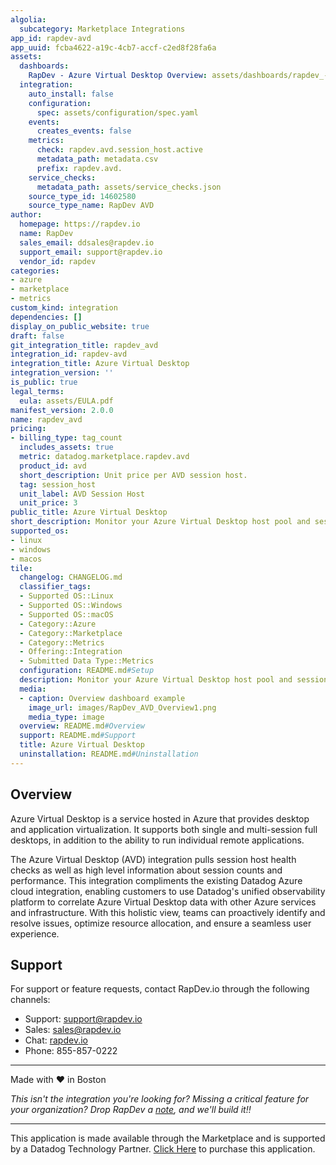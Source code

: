 ```yaml
---
algolia:
  subcategory: Marketplace Integrations
app_id: rapdev-avd
app_uuid: fcba4622-a19c-4cb7-accf-c2ed8f28fa6a
assets:
  dashboards:
    RapDev - Azure Virtual Desktop Overview: assets/dashboards/rapdev_-_azure_virtual_desktop_overview.json
  integration:
    auto_install: false
    configuration:
      spec: assets/configuration/spec.yaml
    events:
      creates_events: false
    metrics:
      check: rapdev.avd.session_host.active
      metadata_path: metadata.csv
      prefix: rapdev.avd.
    service_checks:
      metadata_path: assets/service_checks.json
    source_type_id: 14602580
    source_type_name: RapDev AVD
author:
  homepage: https://rapdev.io
  name: RapDev
  sales_email: ddsales@rapdev.io
  support_email: support@rapdev.io
  vendor_id: rapdev
categories:
- azure
- marketplace
- metrics
custom_kind: integration
dependencies: []
display_on_public_website: true
draft: false
git_integration_title: rapdev_avd
integration_id: rapdev-avd
integration_title: Azure Virtual Desktop
integration_version: ''
is_public: true
legal_terms:
  eula: assets/EULA.pdf
manifest_version: 2.0.0
name: rapdev_avd
pricing:
- billing_type: tag_count
  includes_assets: true
  metric: datadog.marketplace.rapdev.avd
  product_id: avd
  short_description: Unit price per AVD session host.
  tag: session_host
  unit_label: AVD Session Host
  unit_price: 3
public_title: Azure Virtual Desktop
short_description: Monitor your Azure Virtual Desktop host pool and session health
supported_os:
- linux
- windows
- macos
tile:
  changelog: CHANGELOG.md
  classifier_tags:
  - Supported OS::Linux
  - Supported OS::Windows
  - Supported OS::macOS
  - Category::Azure
  - Category::Marketplace
  - Category::Metrics
  - Offering::Integration
  - Submitted Data Type::Metrics
  configuration: README.md#Setup
  description: Monitor your Azure Virtual Desktop host pool and session health
  media:
  - caption: Overview dashboard example
    image_url: images/RapDev_AVD_Overview1.png
    media_type: image
  overview: README.md#Overview
  support: README.md#Support
  title: Azure Virtual Desktop
  uninstallation: README.md#Uninstallation
---
```


<!--  SOURCED FROM https://github.com/DataDog/marketplace -->


## Overview
Azure Virtual Desktop is a service hosted in Azure that provides desktop and application virtualization. It supports both single and multi-session full desktops, in addition to the ability to run individual remote applications.

The Azure Virtual Desktop (AVD) integration pulls session host health checks as well as high level information about session counts and performance. This integration compliments the existing Datadog Azure cloud integration, enabling customers to use Datadog's unified observability platform to correlate Azure Virtual Desktop data with other Azure services and infrastructure. With this holistic view, teams can proactively identify and resolve issues, optimize resource allocation, and ensure a seamless user experience.

## Support
For support or feature requests, contact RapDev.io through the following channels:

- Support: [support@rapdev.io][8]
- Sales: [sales@rapdev.io][9]
- Chat: [rapdev.io][10]
- Phone: 855-857-0222

---
Made with ❤️ in Boston

*This isn't the integration you're looking for? Missing a critical feature for your organization? Drop RapDev a [note][8], and we'll build it!!*

[1]: https://docs.datadoghq.com/ja/integrations/guide/azure-manual-setup/?tab=azurecli
[2]: https://learn.microsoft.com/en-us/azure/azure-monitor/logs/quick-create-workspace?tabs=azure-portal
[3]: https://learn.microsoft.com/en-us/azure/azure-monitor/logs/manage-access?tabs=portal
[4]: https://portal.azure.com/#view/Microsoft_Azure_WVD/WvdManagerMenuBlade/~/hostpools
[5]: https://learn.microsoft.com/en-us/azure/virtual-desktop/diagnostics-log-analytics#push-diagnostics-data-to-your-workspace
[6]: https://docs.datadoghq.com/ja/agent/guide/agent-commands/#start-stop-and-restart-the-agent
[7]: https://docs.datadoghq.com/ja/agent/guide/agent-commands/#agent-status-and-information
[8]: mailto:support@rapdev.io
[9]: mailto:sales@rapdev.io
[10]: https://www.rapdev.io/#Get-in-touch
---
This application is made available through the Marketplace and is supported by a Datadog Technology Partner. <a href="https://app.datadoghq.com/marketplace/app/rapdev-avd" target="_blank">Click Here</a> to purchase this application.